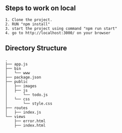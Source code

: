 ## Steps to work on local
```
1. Clone the project.
2. RUN "npm install"
3. start the project using command "npm run start"
4. go to http://localhost:3000/ on your browser
```

## Directory Structure
```
.
├── app.js
├── bin
│   └── www
├── package.json
├── public
│   ├── images
│   ├── js
│       └── todo.js
│   └── css
│       └── style.css
├── routes
│   ├── index.js
└── views
    ├── error.html
    ├── index.html
```
